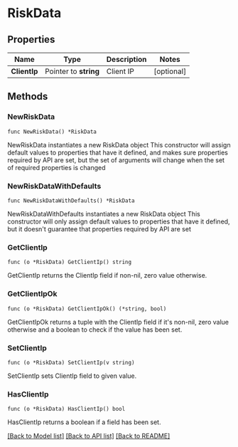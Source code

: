 # RiskData

## Properties

Name | Type | Description | Notes
------------ | ------------- | ------------- | -------------
**ClientIp** | Pointer to **string** | Client IP | [optional] 

## Methods

### NewRiskData

`func NewRiskData() *RiskData`

NewRiskData instantiates a new RiskData object
This constructor will assign default values to properties that have it defined,
and makes sure properties required by API are set, but the set of arguments
will change when the set of required properties is changed

### NewRiskDataWithDefaults

`func NewRiskDataWithDefaults() *RiskData`

NewRiskDataWithDefaults instantiates a new RiskData object
This constructor will only assign default values to properties that have it defined,
but it doesn't guarantee that properties required by API are set

### GetClientIp

`func (o *RiskData) GetClientIp() string`

GetClientIp returns the ClientIp field if non-nil, zero value otherwise.

### GetClientIpOk

`func (o *RiskData) GetClientIpOk() (*string, bool)`

GetClientIpOk returns a tuple with the ClientIp field if it's non-nil, zero value otherwise
and a boolean to check if the value has been set.

### SetClientIp

`func (o *RiskData) SetClientIp(v string)`

SetClientIp sets ClientIp field to given value.

### HasClientIp

`func (o *RiskData) HasClientIp() bool`

HasClientIp returns a boolean if a field has been set.


[[Back to Model list]](../README.md#documentation-for-models) [[Back to API list]](../README.md#documentation-for-api-endpoints) [[Back to README]](../README.md)


